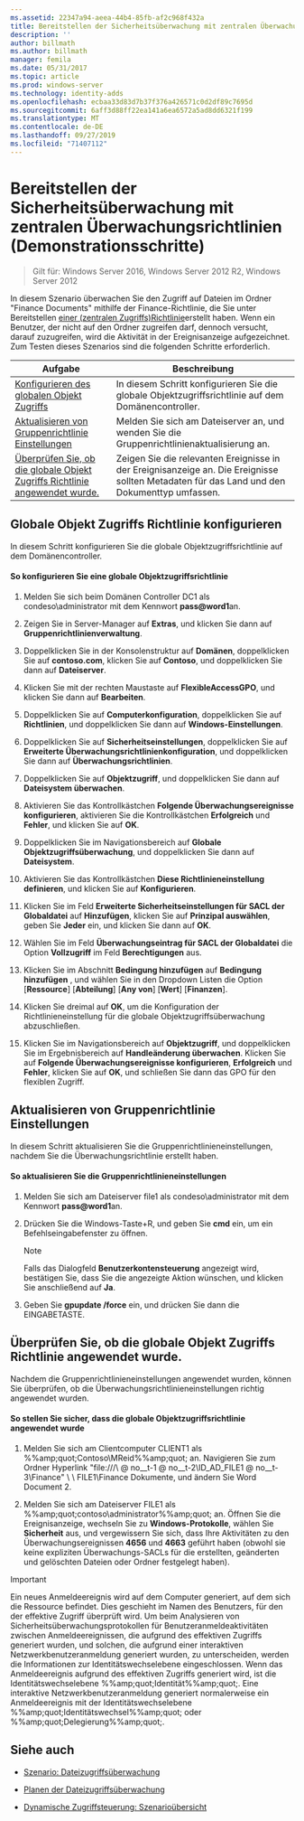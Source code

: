 ```yaml
---
ms.assetid: 22347a94-aeea-44b4-85fb-af2c968f432a
title: Bereitstellen der Sicherheitsüberwachung mit zentralen Überwachungsrichtlinien (Demonstrationsschritte)
description: ''
author: billmath
ms.author: billmath
manager: femila
ms.date: 05/31/2017
ms.topic: article
ms.prod: windows-server
ms.technology: identity-adds
ms.openlocfilehash: ecbaa33d83d7b37f376a426571c0d2df89c7695d
ms.sourcegitcommit: 6aff3d88ff22ea141a6ea6572a5ad8dd6321f199
ms.translationtype: MT
ms.contentlocale: de-DE
ms.lasthandoff: 09/27/2019
ms.locfileid: "71407112"
---
```

# <a name="deploy-security-auditing-with-central-audit-policies-demonstration-steps"></a>Bereitstellen der Sicherheitsüberwachung mit zentralen Überwachungsrichtlinien (Demonstrationsschritte)

>Gilt für: Windows Server 2016, Windows Server 2012 R2, Windows Server 2012

In diesem Szenario überwachen Sie den Zugriff auf Dateien im Ordner "Finance Documents" mithilfe der Finance-Richtlinie, die Sie unter Bereitstellen [einer &#40;zentralen Zugriffs&#41;Richtlinie](Deploy-a-Central-Access-Policy--Demonstration-Steps-.md)erstellt haben. Wenn ein Benutzer, der nicht auf den Ordner zugreifen darf, dennoch versucht, darauf zuzugreifen, wird die Aktivität in der Ereignisanzeige aufgezeichnet.   
 Zum Testen dieses Szenarios sind die folgenden Schritte erforderlich.  
  
|Aufgabe|Beschreibung|  
|--------|---------------|  
|[Konfigurieren des globalen Objekt Zugriffs](Deploy-Security-Auditing-with-Central-Audit-Policies--Demonstration-Steps-.md#BKMK_1)|In diesem Schritt konfigurieren Sie die globale Objektzugriffsrichtlinie auf dem Domänencontroller.|  
|[Aktualisieren von Gruppenrichtlinie Einstellungen](Deploy-Security-Auditing-with-Central-Audit-Policies--Demonstration-Steps-.md#BKMK_2)|Melden Sie sich am Dateiserver an, und wenden Sie die Gruppenrichtlinienaktualisierung an.|  
|[Überprüfen Sie, ob die globale Objekt Zugriffs Richtlinie angewendet wurde.](Deploy-Security-Auditing-with-Central-Audit-Policies--Demonstration-Steps-.md#BKMK_3)|Zeigen Sie die relevanten Ereignisse in der Ereignisanzeige an. Die Ereignisse sollten Metadaten für das Land und den Dokumenttyp umfassen.|  
  
## <a name="BKMK_1"></a>Globale Objekt Zugriffs Richtlinie konfigurieren  
In diesem Schritt konfigurieren Sie die globale Objektzugriffsrichtlinie auf dem Domänencontroller.  
  
#### <a name="to-configure-a-global-object-access-policy"></a>So konfigurieren Sie eine globale Objektzugriffsrichtlinie  
  
1. Melden Sie sich beim Domänen Controller DC1 als condeso\administrator mit dem Kennwort <strong>pass@word1</strong>an.  
  
2. Zeigen Sie in Server-Manager auf **Extras**, und klicken Sie dann auf **Gruppenrichtlinienverwaltung**.  
  
3. Doppelklicken Sie in der Konsolenstruktur auf **Domänen**, doppelklicken Sie auf **contoso.com**, klicken Sie auf **Contoso**, und doppelklicken Sie dann auf **Dateiserver**.  
  
4. Klicken Sie mit der rechten Maustaste auf **FlexibleAccessGPO**, und klicken Sie dann auf **Bearbeiten**.  
  
5. Doppelklicken Sie auf **Computerkonfiguration**, doppelklicken Sie auf **Richtlinien**, und doppelklicken Sie dann auf **Windows-Einstellungen**.  
  
6. Doppelklicken Sie auf **Sicherheitseinstellungen**, doppelklicken Sie auf **Erweiterte Überwachungsrichtlinienkonfiguration**, und doppelklicken Sie dann auf **Überwachungsrichtlinien**.  
  
7. Doppelklicken Sie auf **Objektzugriff**, und doppelklicken Sie dann auf **Dateisystem überwachen**.  
  
8. Aktivieren Sie das Kontrollkästchen **Folgende Überwachungsereignisse konfigurieren**, aktivieren Sie die Kontrollkästchen **Erfolgreich** und **Fehler**, und klicken Sie auf **OK**.  
  
9. Doppelklicken Sie im Navigationsbereich auf **Globale Objektzugriffsüberwachung**, und doppelklicken Sie dann auf **Dateisystem**.  
  
10. Aktivieren Sie das Kontrollkästchen **Diese Richtlinieneinstellung definieren**, und klicken Sie auf **Konfigurieren**.  
  
11. Klicken Sie im Feld **Erweiterte Sicherheitseinstellungen für SACL der Globaldatei** auf **Hinzufügen**, klicken Sie auf **Prinzipal auswählen**, geben Sie **Jeder** ein, und klicken Sie dann auf **OK**.  
  
12. Wählen Sie im Feld **Überwachungseintrag für SACL der Globaldatei** die Option **Vollzugriff** im Feld **Berechtigungen** aus.  
  
13. Klicken Sie im Abschnitt **Bedingung hinzufügen** auf **Bedingung hinzufügen** , und wählen Sie in den Dropdown Listen die Option   
    [**Ressource**] [**Abteilung**] [**Any von**] [**Wert**] [**Finanzen**].  
  
14. Klicken Sie dreimal auf **OK**, um die Konfiguration der Richtlinieneinstellung für die globale Objektzugriffsüberwachung abzuschließen.  
  
15. Klicken Sie im Navigationsbereich auf **Objektzugriff**, und doppelklicken Sie im Ergebnisbereich auf **Handleänderung überwachen**. Klicken Sie auf **Folgende Überwachungsereignisse konfigurieren**, **Erfolgreich** und **Fehler**, klicken Sie auf **OK**, und schließen Sie dann das GPO für den flexiblen Zugriff.  
  
## <a name="BKMK_2"></a>Aktualisieren von Gruppenrichtlinie Einstellungen  
In diesem Schritt aktualisieren Sie die Gruppenrichtlinieneinstellungen, nachdem Sie die Überwachungsrichtlinie erstellt haben.  
  
#### <a name="to-update-group-policy-settings"></a>So aktualisieren Sie die Gruppenrichtlinieneinstellungen  
  
1. Melden Sie sich am Dateiserver file1 als condeso\administrator mit dem Kennwort <strong>pass@word1</strong>an.  
  
2. Drücken Sie die Windows-Taste+R, und geben Sie **cmd** ein, um ein Befehlseingabefenster zu öffnen.  
  
   > [!NOTE]  
   > Falls das Dialogfeld **Benutzerkontensteuerung** angezeigt wird, bestätigen Sie, dass Sie die angezeigte Aktion wünschen, und klicken Sie anschließend auf **Ja**.  
  
3. Geben Sie **gpupdate /force** ein, und drücken Sie dann die EINGABETASTE.  
  
## <a name="BKMK_3"></a>Überprüfen Sie, ob die globale Objekt Zugriffs Richtlinie angewendet wurde.  
Nachdem die Gruppenrichtlinieneinstellungen angewendet wurden, können Sie überprüfen, ob die Überwachungsrichtlinieneinstellungen richtig angewendet wurden.  
  
#### <a name="to-verify-that-the-global-object-access-policy-has-been-applied"></a>So stellen Sie sicher, dass die globale Objektzugriffsrichtlinie angewendet wurde  
  
1.  Melden Sie sich am Clientcomputer CLIENT1 als %%amp;quot;Contoso\MReid%%amp;quot; an. Navigieren Sie zum Ordner Hyperlink "file:///\\ @ no__t-1 @ no__t-2\ID_AD_FILE1 @ no__t-3\Finance" \\ \ FILE1\Finance Dokumente, und ändern Sie Word Document 2.  
  
2.  Melden Sie sich am Dateiserver FILE1 als %%amp;quot;contoso\administrator%%amp;quot; an. Öffnen Sie die Ereignisanzeige, wechseln Sie zu **Windows-Protokolle**, wählen Sie **Sicherheit** aus, und vergewissern Sie sich, dass Ihre Aktivitäten zu den Überwachungsereignissen **4656** und **4663** geführt haben (obwohl sie keine expliziten Überwachungs-SACLs für die erstellten, geänderten und gelöschten Dateien oder Ordner festgelegt haben).  
  
> [!IMPORTANT]  
> Ein neues Anmeldeereignis wird auf dem Computer generiert, auf dem sich die Ressource befindet. Dies geschieht im Namen des Benutzers, für den der effektive Zugriff überprüft wird. Um beim Analysieren von Sicherheitsüberwachungsprotokollen für Benutzeranmeldeaktivitäten zwischen Anmeldeereignissen, die aufgrund des effektiven Zugriffs generiert wurden, und solchen, die aufgrund einer interaktiven Netzwerkbenutzeranmeldung generiert wurden, zu unterscheiden, werden die Informationen zur Identitätswechselebene eingeschlossen. Wenn das Anmeldeereignis aufgrund des effektiven Zugriffs generiert wird, ist die Identitätswechselebene %%amp;quot;Identität%%amp;quot;. Eine interaktive Netzwerkbenutzeranmeldung generiert normalerweise ein Anmeldeereignis mit der Identitätswechselebene %%amp;quot;Identitätswechsel%%amp;quot; oder %%amp;quot;Delegierung%%amp;quot;.  
  
## <a name="BKMK_Links"></a>Siehe auch  
  
-   [Szenario: Dateizugriffsüberwachung](Scenario--File-Access-Auditing.md)  
  
-   [Planen der Dateizugriffsüberwachung](Plan-for-File-Access-Auditing.md)  
  
-   [Dynamische Zugriffsteuerung: Szenarioübersicht](Dynamic-Access-Control--Scenario-Overview.md)  
  


